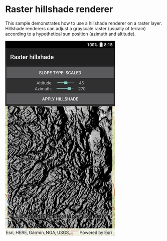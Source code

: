 # Raster hillshade renderer

This sample demonstrates how to use a hillshade renderer on a raster layer. Hillshade renderers can adjust a grayscale raster (usually of terrain) according to a hypothetical sun position (azimuth and altitude).

<img src="RasterHillshade.jpg" width="350"/>
